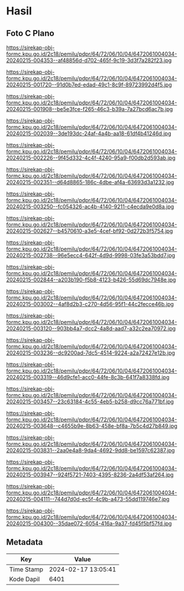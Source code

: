 # Hasil

## Foto C Plano

https://sirekap-obj-formc.kpu.go.id/2c18/pemilu/pdpr/64/72/06/10/04/6472061004034-20240215-004353--af48856d-d702-465f-9c19-3d3f7a282f23.jpg

https://sirekap-obj-formc.kpu.go.id/2c18/pemilu/pdpr/64/72/06/10/04/6472061004034-20240215-001720--91d0b7ed-edad-49c1-8c9f-89723992d4f5.jpg

https://sirekap-obj-formc.kpu.go.id/2c18/pemilu/pdpr/64/72/06/10/04/6472061004034-20240215-001908--be5e3fce-f265-46c3-b39a-7a27bcd6ac7b.jpg

https://sirekap-obj-formc.kpu.go.id/2c18/pemilu/pdpr/64/72/06/10/04/6472061004034-20240215-002039--3de193dc-24af-4a4b-aa18-61df4b41246d.jpg

https://sirekap-obj-formc.kpu.go.id/2c18/pemilu/pdpr/64/72/06/10/04/6472061004034-20240215-002226--9f45d332-4c4f-4240-95a9-f00db2d593ab.jpg

https://sirekap-obj-formc.kpu.go.id/2c18/pemilu/pdpr/64/72/06/10/04/6472061004034-20240215-002351--d64d8865-186c-4dbe-af4a-63693d3a1232.jpg

https://sirekap-obj-formc.kpu.go.id/2c18/pemilu/pdpr/64/72/06/10/04/6472061004034-20240215-003250--fc054326-ac4b-4140-9211-c4ecda9e0d8a.jpg

https://sirekap-obj-formc.kpu.go.id/2c18/pemilu/pdpr/64/72/06/10/04/6472061004034-20240215-002627--b4570610-a3e5-4cef-bf92-0d272b3f5754.jpg

https://sirekap-obj-formc.kpu.go.id/2c18/pemilu/pdpr/64/72/06/10/04/6472061004034-20240215-002738--96e5ecc4-642f-4d9d-9998-03fe3a53bdd7.jpg

https://sirekap-obj-formc.kpu.go.id/2c18/pemilu/pdpr/64/72/06/10/04/6472061004034-20240215-002844--a203b190-f5b8-4123-b426-55d69dc7948e.jpg

https://sirekap-obj-formc.kpu.go.id/2c18/pemilu/pdpr/64/72/06/10/04/6472061004034-20240215-003002--4af8d2b3-c270-4d56-95f1-44c2fecce46b.jpg

https://sirekap-obj-formc.kpu.go.id/2c18/pemilu/pdpr/64/72/06/10/04/6472061004034-20240215-003120--903bb4a7-dcc2-4a8d-aad7-a32c2ea70972.jpg

https://sirekap-obj-formc.kpu.go.id/2c18/pemilu/pdpr/64/72/06/10/04/6472061004034-20240215-003236--dc9200ad-7dc5-4514-9224-a2a72427e12b.jpg

https://sirekap-obj-formc.kpu.go.id/2c18/pemilu/pdpr/64/72/06/10/04/6472061004034-20240215-003319--46d9cfe1-acc0-44fe-8c3b-641f7a8338fd.jpg

https://sirekap-obj-formc.kpu.go.id/2c18/pemilu/pdpr/64/72/06/10/04/6472061004034-20240215-003457--23c63184-4c55-4eb5-b258-d9cc76a771bf.jpg

https://sirekap-obj-formc.kpu.go.id/2c18/pemilu/pdpr/64/72/06/10/04/6472061004034-20240215-003648--c4655b9e-8b63-458e-bf8a-7b5c4d27b849.jpg

https://sirekap-obj-formc.kpu.go.id/2c18/pemilu/pdpr/64/72/06/10/04/6472061004034-20240215-003831--2aa0e4a8-9da4-4692-9dd8-be1597c62387.jpg

https://sirekap-obj-formc.kpu.go.id/2c18/pemilu/pdpr/64/72/06/10/04/6472061004034-20240215-003947--924f5721-7403-4395-8236-2a4df53af264.jpg

https://sirekap-obj-formc.kpu.go.id/2c18/pemilu/pdpr/64/72/06/10/04/6472061004034-20240215-004111--744d7d0d-ec5f-4c9b-a473-55dd119746e7.jpg

https://sirekap-obj-formc.kpu.go.id/2c18/pemilu/pdpr/64/72/06/10/04/6472061004034-20240215-004300--35dae072-6054-416a-9a37-fd45f5bf57fd.jpg


## Metadata

| Key        | Value               |
| ---------- | ------------------- |
| Time Stamp | 2024-02-17 13:05:41 |
| Kode Dapil | 6401                |




